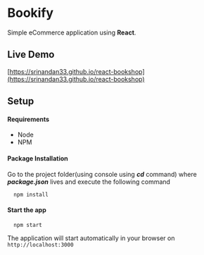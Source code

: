 # Bookify

Simple eCommerce application using **React**.

## Live Demo
[https://srinandan33.github.io/react-bookshop](https://srinandan33.github.io/react-bookshop)

## Setup

#### Requirements
 * Node
 * NPM
#### Package Installation
Go to the project folder(using console using ***cd*** command) where ***package.json*** lives and execute the following command
```
  npm install
```

#### Start the app
```
  npm start
```
The application will start automatically in your browser on `http://localhost:3000`
